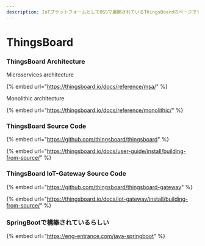 ```yaml
---
description: IoTプラットフォームとしてOSSで展開されているThingsBoardのページです。
---
```


# ThingsBoard

### ThingsBoard Architecture

Microservices architecture

{% embed url="https://thingsboard.io/docs/reference/msa/" %}



Monolithic architecture

{% embed url="https://thingsboard.io/docs/reference/monolithic/" %}



### ThingsBoard Source Code

{% embed url="https://github.com/thingsboard/thingsboard" %}

{% embed url="https://thingsboard.io/docs/user-guide/install/building-from-source/" %}



### ThingsBoard IoT-Gateway Source Code

{% embed url="https://github.com/thingsboard/thingsboard-gateway" %}

{% embed url="https://thingsboard.io/docs/iot-gateway/install/building-from-source/" %}





### SpringBootで構築されているらしい

{% embed url="https://eng-entrance.com/java-springboot" %}






